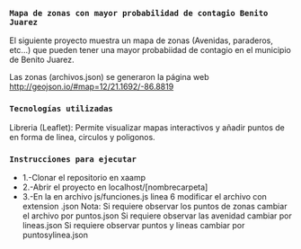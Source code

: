 ### `Mapa de zonas con mayor probabilidad de contagio Benito Juarez`
El siguiente proyecto muestra un mapa de zonas (Avenidas, paraderos, etc...) que pueden tener una
mayor probabiidad de contagio en el municipio de Benito Juarez.

Las zonas (archivos.json) se generaron la página web http://geojson.io/#map=12/21.1692/-86.8819

### `Tecnologías utilizadas`

Libreria (Leaflet): Permite visualizar mapas interactivos y añadir puntos de en forma de linea, circulos y poligonos.

### `Instrucciones para ejecutar`
* 1.-Clonar el repositorio en xaamp
* 2.-Abrir el proyecto en localhost/[nombrecarpeta]
* 3.-En la en archivo js/funciones.js linea 6 modificar el archivo con extension .json
Nota:
    Si requiere observar los puntos de zonas cambiar el archivo por puntos.json
    Si requiere observar las avenidad cambiar por lineas.json
    Si requiere observar puntos y lineas cambiar por puntosylinea.json
